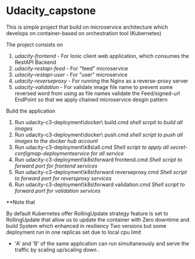 # Udacity_capstone


This is simple project that build on microservice architecture which develops on container-based on orchestration tool (Kubernetes)

The project consists on
1. *udacity-frontend* - For Ionic client web application, which consumes the RestAPI Backend
2. *udacity-restapi-feed* - For "feed" microservice
3. *udacity-restapi-user* - For "user" microservice
4. *udacity-reverseproxy* - For running the Nginx as a reverse-proxy server
5. *udacity-validation* - For validate image file name to prevent some reversed word from using as file names validate the Feed/signed-url EndPoint
so that we apply chained microservice desgin pattern 


Build the application
1. Run udacity-c3-deployment\docker\ build.cmd *shell scrpit to build all images*
2. Run udacity-c3-deployment\docker\ push.cmd *shell script to push all images to the docker hub account*
3. Run udacity-c3-deployment\k8s\all.cmd *Shell script to apply all secret-configmap-deploymentservice for all service*
4. Run udacity-c3-deployment\k8s\forward frontend.cmd *Shell script to forward port for frontend services*
5. Run udacity-c3-deployment\k8s\forward reverseproxy.cmd *Shell script to forward port for reversproxy services*
6. Run udacity-c3-deployment\k8s\forward validation.cmd *Shell script to forward port for validation services*


**Note that

By default Kubernetes offer RollingUpdate strategy feature is set to RollingUpdate that allow us to update the container with Zero downtime and build System which enhanced in resiliency 
Two versions  but some  deployment run in one replicas set due to local cpu limit 
- 'A' and 'B' of the same application can run simultaneously and serve the traffic by scaling up/scaling down .

